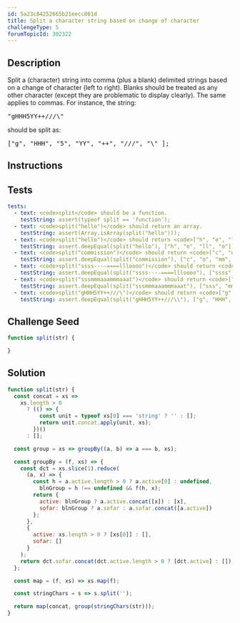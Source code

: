 ```yaml
---
id: 5a23c84252665b21eecc801d
title: Split a character string based on change of character
challengeType: 5
forumTopicId: 302322
---
```


## Description

<section id='description'>

Split a (character) string into comma (plus a blank) delimited strings based on a change of character (left to right). Blanks should be treated as any other character (except they are problematic to display clearly). The same applies to commas. For instance, the string:

<pre>
"gHHH5YY++///\"
</pre>

should be split as:

<pre>
["g", "HHH", "5", "YY", "++", "///", "\" ];
</pre>

</section>

## Instructions

<section id='instructions'>

</section>

## Tests

<section id='tests'>

```yml
tests:
  - text: <code>split</code> should be a function.
    testString: assert(typeof split == 'function');
  - text: <code>split("hello")</code> should return an array.
    testString: assert(Array.isArray(split("hello")));
  - text: <code>split("hello")</code> should return <code>["h", "e", "ll", "o"]</code>.
    testString: assert.deepEqual(split("hello"), ["h", "e", "ll", "o"]);
  - text: <code>split("commission")</code> should return <code>["c", "o", "mm", "i", "ss", "i", "o", "n"]</code>.
    testString: assert.deepEqual(split("commission"), ["c", "o", "mm", "i", "ss", "i", "o", "n"]);
  - text: <code>split("ssss----====llloooo")</code> should return <code>["ssss", "----", "====", "lll", "oooo"]</code>.
    testString: assert.deepEqual(split("ssss----====llloooo"), ["ssss", "----", "====", "lll", "oooo"]);
  - text: <code>split("sssmmmaaammmaaat")</code> should return <code>["sss", "mmm", "aaa", "mmm", "aaa", "t"]</code>.
    testString: assert.deepEqual(split("sssmmmaaammmaaat"), ["sss", "mmm", "aaa", "mmm", "aaa", "t"]);
  - text: <code>split("gHHH5YY++///\")</code> should return <code>["g", "HHH", "5", "YY", "++", "///", "\\"]</code>.
    testString: assert.deepEqual(split("gHHH5YY++///\\"), ["g", "HHH", "5", "YY", "++", "///", "\\"]);
```

</section>

## Challenge Seed

<section id='challengeSeed'>

<div id='js-seed'>

```js
function split(str) {

}
```

</div>

</section>

## Solution

<section id='solution'>

```js
function split(str) {
  const concat = xs =>
    xs.length > 0
      ? (() => {
          const unit = typeof xs[0] === 'string' ? '' : [];
          return unit.concat.apply(unit, xs);
        })()
      : [];

  const group = xs => groupBy((a, b) => a === b, xs);

  const groupBy = (f, xs) => {
    const dct = xs.slice(1).reduce(
      (a, x) => {
        const h = a.active.length > 0 ? a.active[0] : undefined,
          blnGroup = h !== undefined && f(h, x);
        return {
          active: blnGroup ? a.active.concat([x]) : [x],
          sofar: blnGroup ? a.sofar : a.sofar.concat([a.active])
        };
      },
      {
        active: xs.length > 0 ? [xs[0]] : [],
        sofar: []
      }
    );
    return dct.sofar.concat(dct.active.length > 0 ? [dct.active] : []);
  };

  const map = (f, xs) => xs.map(f);

  const stringChars = s => s.split('');

  return map(concat, group(stringChars(str)));
}
```

</section>
